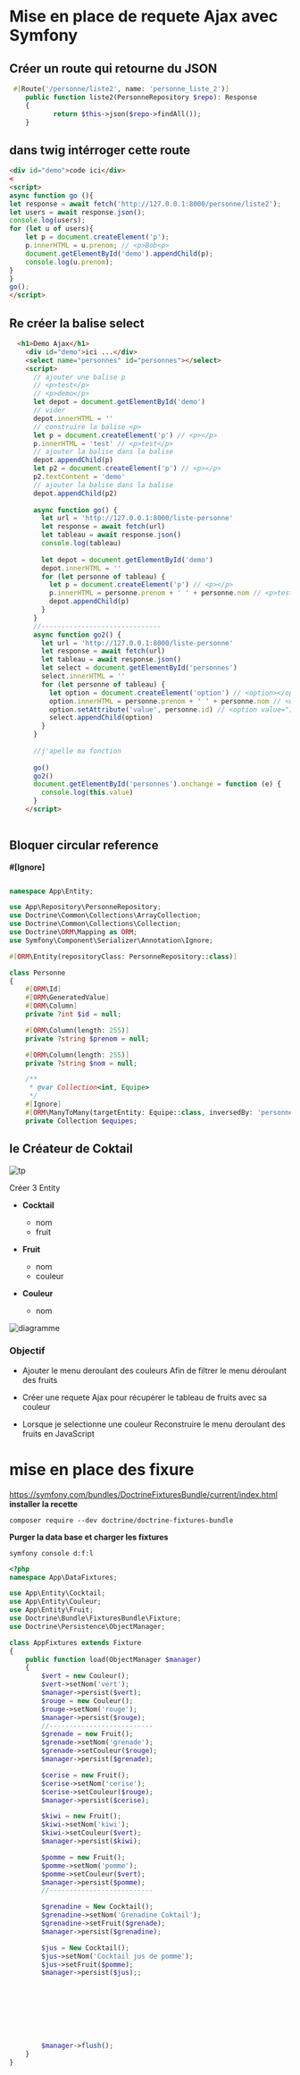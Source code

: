 # Mise en place de requete Ajax avec Symfony

## Créer un route qui retourne du JSON
```php
 #[Route('/personne/liste2', name: 'personne_liste_2')]
    public function liste2(PersonneRepository $repo): Response
    {
           return $this->json($repo->findAll());
    }
```

## dans twig intérroger cette route

```html
<div id="demo">code ici</div>
<
<script>
async function go (){
let response = await fetch('http://127.0.0.1:8000/personne/liste2');
let users = await response.json();
console.log(users);
for (let u of users){
    let p = document.createElement('p');
    p.innerHTML = u.prenom; // <p>Bob<p>
    document.getElementById('demo').appendChild(p);
    console.log(u.prenom);
}
}
go();
</script>
```
## Re créer la balise select
```html
  <h1>Demo Ajax</h1>
    <div id="demo">ici ...</div>
    <select name="personnes" id="personnes"></select>
    <script>
      // ajouter une balise p
      // <p>test</p>
      // <p>demo</p>
      let depot = document.getElementById('demo')
      // vider
      depot.innerHTML = ''
      // construire la balise <p>
      let p = document.createElement('p') // <p></p>
      p.innerHTML = 'test' // <p>test</p>
      // ajouter la balise dans la balise
      depot.appendChild(p)
      let p2 = document.createElement('p') // <p></p>
      p2.textContent = 'demo'
      // ajouter la balise dans la balise
      depot.appendChild(p2)
      
      async function go() {
        let url = 'http://127.0.0.1:8000/liste-personne'
        let response = await fetch(url)
        let tableau = await response.json()
        console.log(tableau)
      
        let depot = document.getElementById('demo')
        depot.innerHTML = ''
        for (let personne of tableau) {
          let p = document.createElement('p') // <p></p>
          p.innerHTML = personne.prenom + ' ' + personne.nom // <p>test</p>
          depot.appendChild(p)
        }
      }
      //------------------------------
      async function go2() {
        let url = 'http://127.0.0.1:8000/liste-personne'
        let response = await fetch(url)
        let tableau = await response.json()
        let select = document.getElementById('personnes')
        select.innerHTML = ''
        for (let personne of tableau) {
          let option = document.createElement('option') // <option></option>
          option.innerHTML = personne.prenom + ' ' + personne.nom // <option>test</option>
          option.setAttribute('value', personne.id) // <option value="1">test</option>
          select.appendChild(option)
        }
      }
      
      //j'apelle ma fonction
      
      go()
      go2()
      document.getElementById('personnes').onchange = function (e) {
        console.log(this.value)
      }
    </script>
    
```

## Bloquer circular reference
**#[Ignore]**

```php

namespace App\Entity;

use App\Repository\PersonneRepository;
use Doctrine\Common\Collections\ArrayCollection;
use Doctrine\Common\Collections\Collection;
use Doctrine\ORM\Mapping as ORM;
use Symfony\Component\Serializer\Annotation\Ignore;

#[ORM\Entity(repositoryClass: PersonneRepository::class)]

class Personne
{
    #[ORM\Id]
    #[ORM\GeneratedValue]
    #[ORM\Column]
    private ?int $id = null;

    #[ORM\Column(length: 255)]
    private ?string $prenom = null;

    #[ORM\Column(length: 255)]
    private ?string $nom = null;

    /**
     * @var Collection<int, Equipe>
     */
    #[Ignore]
    #[ORM\ManyToMany(targetEntity: Equipe::class, inversedBy: 'personnes')]
    private Collection $equipes;
```

## le Créateur de Coktail
  
  ![tp](tp.png)
   
Créer 3 Entity  
- **Cocktail**  
  - nom
  - fruit
    
- **Fruit**  
  - nom
  - couleur  

- **Couleur**
  - nom    

![diagramme](diagramme.webp)
  
### Objectif
- Ajouter le menu deroulant des couleurs
Afin de filtrer le menu déroulant des fruits

- Créer une requete Ajax pour récupérer le tableau de fruits avec sa couleur
- Lorsque je selectionne une couleur 
Reconstruire le menu deroulant des fruits en JavaScript


# mise en place des fixure

https://symfony.com/bundles/DoctrineFixturesBundle/current/index.html  
**installer la recette**
```
composer require --dev doctrine/doctrine-fixtures-bundle
```

**Purger la data base et charger les fixtures**
```
symfony console d:f:l   
```
```php
<?php
namespace App\DataFixtures;

use App\Entity\Cocktail;
use App\Entity\Couleur;
use App\Entity\Fruit;
use Doctrine\Bundle\FixturesBundle\Fixture;
use Doctrine\Persistence\ObjectManager;

class AppFixtures extends Fixture
{
    public function load(ObjectManager $manager)
    {
        $vert = new Couleur();
        $vert->setNom('vert');
        $manager->persist($vert);
        $rouge = new Couleur();
        $rouge->setNom('rouge');
        $manager->persist($rouge);
        //--------------------------
        $grenade = new Fruit();
        $grenade->setNom('grenade');
        $grenade->setCouleur($rouge);
        $manager->persist($grenade);

        $cerise = new Fruit();
        $cerise->setNom('cerise');
        $cerise->setCouleur($rouge); 
        $manager->persist($cerise);

        $kiwi = new Fruit();
        $kiwi->setNom('kiwi');
        $kiwi->setCouleur($vert); 
        $manager->persist($kiwi);

        $pomme = new Fruit();
        $pomme->setNom('pomme');
        $pomme->setCouleur($vert);
        $manager->persist($pomme); 
        //--------------------------

        $grenadine = New Cocktail();
        $grenadine->setNom('Grenadine Coktail');
        $grenadine->setFruit($grenade);
        $manager->persist($grenadine);

        $jus = New Cocktail();
        $jus->setNom('Cocktail jus de pomme');
        $jus->setFruit($pomme);
        $manager->persist($jus);;
            
        
      



      

        $manager->flush();
    }
}
```